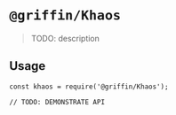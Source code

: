 # `@griffin/Khaos`

> TODO: description

## Usage

```
const khaos = require('@griffin/Khaos');

// TODO: DEMONSTRATE API
```
